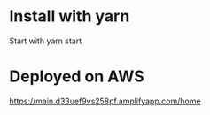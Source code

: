 # Install with yarn

Start with yarn start

# Deployed on AWS

https://main.d33uef9vs258pf.amplifyapp.com/home
